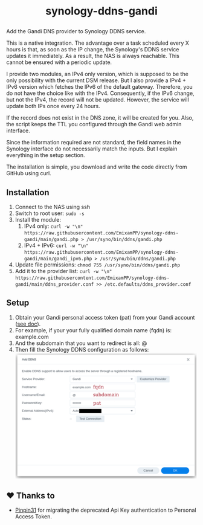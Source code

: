 # <p align=center>synology-ddns-gandi</p>
Add the Gandi DNS provider to Synology DDNS service. 

This is a native integration. The advantage over a task scheduled every X hours is that, as soon as the IP change, the Synology's DDNS service updates it immediately. As a result, the NAS is always reachable. This cannot be ensured with a periodic update.

I provide two modules, an IPv4 only version, which is supposed to be the only possibility with the current DSM release. But I also provide a IPv4 + IPv6 version which fetches the IPv6 of the default gateway. Therefore, you do not have the choice like with the IPv4. Consequently, if the IPv6 change, but not the IPv4, the record will not be updated. However, the service will update both IPs once every 24 hours.

If the record does not exist in the DNS zone, it will be created for you. Also, the script keeps the TTL you configured through the Gandi web admin interface. 

Since the information required are not standard, the field names in the Synology interface do not necessarily match the inputs. But I explain everything in the setup section. 

The installation is simple, you download and write the code directly from GitHub using curl.

## Installation
1. Connect to the NAS using ssh
2. Switch to root user: `sudo -s`
3. Install the module: 
   1. IPv4 only: `curl -w "\n" https://raw.githubusercontent.com/EmixamPP/synology-ddns-gandi/main/gandi.php > /usr/syno/bin/ddns/gandi.php`
   2. IPv4 + IPv6: `curl -w "\n" https://raw.githubusercontent.com/EmixamPP/synology-ddns-gandi/main/gandi_ipv6.php > /usr/syno/bin/ddns/gandi.php`
4. Update file permissions: `chmod 755 /usr/syno/bin/ddns/gandi.php`
5. Add it to the provider list: `curl -w "\n" https://raw.githubusercontent.com/EmixamPP/synology-ddns-gandi/main/ddns_provider.conf >> /etc.defaults/ddns_provider.conf`

## Setup
1. Obtain your Gandi personal access token (pat) from your Gandi account ([see doc](https://api.gandi.net/docs/authentication/)).
2. For example, if your your fully qualified domain name (fqdn) is: example.com 
3. And the subdomain that you want to redirect is all: @
4. Then fill the Synology DDNS configuration as follows:
      ![](.github/screenshots/example.png)

## :heart: Thanks to
* [Pinpin31](https://github.com/Pinpin31) for migrating the deprecated Api Key authentication to Personal Access Token.